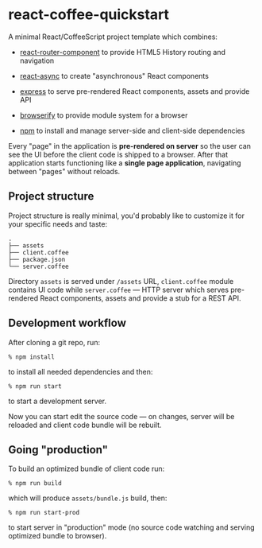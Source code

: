 # react-coffee-quickstart

A minimal React/CoffeeScript project template which combines:

  * [react-router-component][] to provide HTML5 History routing and navigation

  * [react-async][] to create "asynchronous" React components

  * [express][] to serve pre-rendered React components, assets and provide API

  * [browserify][] to provide module system for a browser

  * [npm][] to install and manage server-side and client-side dependencies

Every "page" in the application is **pre-rendered on server** so the user can
see the UI before the client code is shipped to a browser. After that
application starts functioning like a **single page application**, navigating
between "pages" without reloads.

## Project structure

Project structure is really minimal, you'd probably like to customize it for
your specific needs and taste:

    .
    ├── assets
    ├── client.coffee
    ├── package.json
    └── server.coffee

Directory `assets` is served under `/assets` URL, `client.coffee` module contains UI
code while `server.coffee` — HTTP server which serves pre-rendered React components,
assets and provide a stub for a REST API.

## Development workflow

After cloning a git repo, run:

    % npm install

to install all needed dependencies and then:

    % npm run start

to start a development server.

Now you can start edit the source code — on changes, server will be reloaded and
client code bundle will be rebuilt.

## Going "production"

To build an optimized bundle of client code run:

    % npm run build

which will produce `assets/bundle.js` build, then:

    % npm run start-prod

to start server in "production" mode (no source code watching and serving
optimized bundle to browser).

[react-router-component]: http://andreypopp.viewdocs.io/react-router-component
[react-async]: http://andreypopp.viewdocs.io/react-async
[express]: expressjs.com
[npm]: https://www.npmjs.org/
[browserify]: http://browserify.org/

